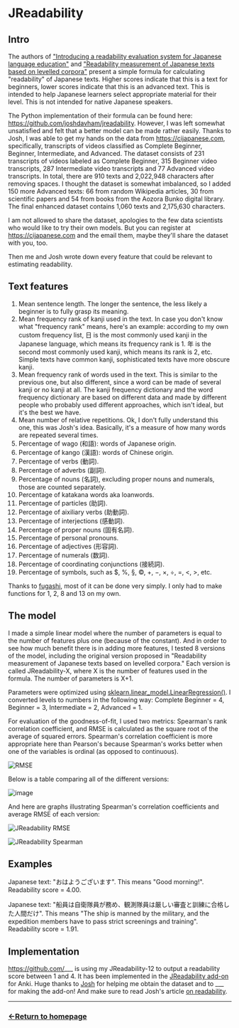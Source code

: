 # JReadability

## Intro

The authors of ["Introducing a readability evaluation system for Japanese language education"](https://jreadability.net/file/hasebe-lee-2015-castelj.pdf) and ["Readability measurement of Japanese texts based on levelled corpora"](https://researchmap.jp/jhlee/published_papers/21426109) present a simple formula for calculating "readability" of Japanese texts. Higher scores indicate that this is a text for beginners, lower scores indicate that this is an advanced text.
This is intended to help Japanese learners select appropriate material for their level. This is not intended for native Japanese speakers.

The Python implementation of their formula can be found here: https://github.com/joshdavham/jreadability. However, I was left somewhat unsatisfied and felt that a better model can be made rather easily. Thanks to Josh, I was able to get my hands on the data from https://cijapanese.com, specifically,
transcripts of videos classified as Complete Beginner, Beginner, Intermediate, and Advanced. The dataset consists of 231 transcripts of videos labeled as Complete Beginner, 315 Beginner video transcripts, 287 Intermediate video transcripts and 77 Advanced video transcripts. In total, there are 910 texts and 2,022,948 characters after removing spaces. I thought the dataset is somewhat imbalanced, so I added 150 more Advanced texts: 66 from random Wikipedia articles, 30 from scientific papers and 54 from books from the Aozora Bunko digital library. The final enhanced dataset contains 1,060 texts and 2,175,630 characters.

I am not allowed to share the dataset, apologies to the few data scientists who would like to try their own models. But you can register at https://cijapanese.com and the email them, maybe they'll share the dataset with you, too.

Then me and Josh wrote down every feature that could be relevant to estimating readability.

## Text features

1) Mean sentence length. The longer the sentence, the less likely a beginner is to fully grasp its meaning.
2) Mean frequency rank of kanji used in the text. In case you don't know what "frequency rank" means, here's an example: according to my own custom frequency list, 日 is the most commonly used kanji in the Japanese language, which means its frequency rank is 1. 年 is the second most commonly used kanji, which means its rank is 2, etc. Simple texts have common kanji, sophisticated texts have more obscure kanji.
3) Mean frequency rank of words used in the text. This is similar to the previous one, but also different, since a word can be made of several kanji or no kanji at all. The kanji frequency dictionary and the word frequency dictionary are based on different data and made by different people who probably used different approaches, which isn't ideal, but it's the best we have.
4) Mean number of relative repetitions. Ok, I don't fully understand this one, this was Josh's idea. Basically, it's a measure of how many words are repeated several times.
5) Percentage of wago (和語): words of Japanese origin.
6) Percentage of kango (漢語): words of Chinese origin.
7) Percentage of verbs (動詞).
8) Percentage of adverbs (副詞).
9) Percentage of nouns (名詞), excluding proper nouns and numerals, those are counted separately.
10) Percentage of katakana words aka loanwords.
11) Percentage of particles (助詞).
12) Percentage of aixiliary verbs (助動詞).
13) Percentage of interjections (感動詞).
14) Percentage of proper nouns (固有名詞).
15) Percentage of personal pronouns.
16) Percentage of adjectives (形容詞).
17) Percentage of numerals (数詞).
18) Percentage of coordinating conjunctions (接続詞).
19) Percentage of symbols, such as $, %, §, ©, +, −, ×, ÷, =, <, >, etc.

Thanks to [fugashi](https://pypi.org/project/fugashi/), most of it can be done very simply. I only had to make functions for 1, 2, 8 and 13 on my own.

## The model

I made a simple linear model where the number of parameters is equal to the number of features plus one (because of the constant). And in order to see how much benefit there is in adding more features, I tested 8 versions of the model, including the original version proposed in "Readability measurement of Japanese texts based on levelled corpora." Each version is called JReadability-X, where X is the number of features used in the formula. The number of parameters is X+1.

Parameters were optimized using [sklearn.linear_model.LinearRegression()](https://scikit-learn.org/1.5/modules/generated/sklearn.linear_model.LinearRegression.html). I converted levels to numbers in the following way: Complete Beginner = 4, Beginner = 3, Intermediate = 2, Advanced = 1. 

For evaluation of the goodness-of-fit, I used two metrics: Spearman's rank correlation coefficient, and RMSE is calculated as the square root of the average of squared errors. Spearman's correlation coefficient is more appropriate here than Pearson's because Spearman's works better when one of the variables is ordinal (as opposed to continuous).

![RMSE](https://github.com/user-attachments/assets/3428265b-46f7-4491-b858-13f23340a159)


Below is a table comparing all of the different versions:

![image](https://github.com/user-attachments/assets/d60d0651-ca1d-4f98-8e31-50eb8a1761ff)

And here are graphs illustrating Spearman's correlation coefficients and average RMSE of each version:

![JReadability RMSE](https://github.com/user-attachments/assets/70ef6eba-4bb0-4b39-985a-60272e0acc43)

![JReadability Spearman](https://github.com/user-attachments/assets/b3e7ac10-bfaf-4848-a96e-4c26db65eca7)


## Examples

Japanese text: "おはようございます". This means "Good morning!". Readability score = 4.00.

Japanese text: "船員は自衛隊員が務め、観測隊員は厳しい審査と訓練に合格した人間だけ". This means "The ship is manned by the military, and the expedition members have to pass strict screenings and training". Readability score = 1.91.

## Implementation

https://github.com/___ is using my JReadability-12 to output a readability score between 1 and 4. It has been implemented in the [JReadability add-on]() for Anki. Huge thanks to [Josh](https://github.com/joshdavham) for helping me obtain the dataset and to ___ for making the add-on! And make sure to read Josh's article [on readability](https://cij-analysis.streamlit.app/).


___
### [←Return to homepage](https://expertium.github.io/)
